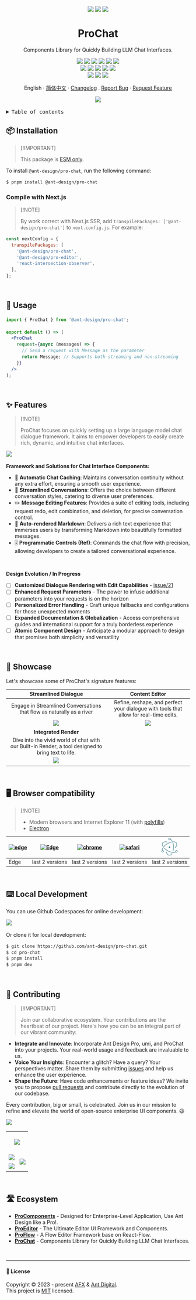 <div align="center">

<img height="120" src="https://gw.alipayobjects.com/zos/kitchen/wzToJwlSw%24/logo.svg">
<img height="120" src="https://gw.alipayobjects.com/zos/kitchen/qJ3l3EPsdW/split.svg">
<img height="120" src="https://mdn.alipayobjects.com/huamei_re70wt/afts/img/A*Mo27Sr3kS4kAAAAAAAAAAAAADmuEAQ/original">

<h1>ProChat</h1>

Components Library for Quickly Building LLM Chat Interfaces.

[![][npm-release-shield]][npm-release-link] [![][npm-downloads-shield]][npm-downloads-link] [![][github-releasedate-shield]][github-releasedate-link] [![][github-action-test-shield]][github-action-test-link] [![][github-action-release-shield]][github-action-release-link] [![][codecov-shield]][codecov-link] <br/> [![][github-contributors-shield]][github-contributors-link] [![][github-forks-shield]][github-forks-link] [![][github-stars-shield]][github-stars-link] [![][github-issues-shield]][github-issues-link] [![][github-license-shield]][github-license-link] <br/> [![][ant-design-shield]][ant-design-link] [![][devops-dumi-shield]][devops-dumi-link] [![][devops-father-shield]][devops-father-link]

English · [简体中文](./README.zh-CN.md) · [Changelog](./CHANGELOG.md) . [Report Bug][github-issues-link] · [Request Feature][github-issues-link]

![](https://gw.alipayobjects.com/zos/kitchen/Aa%2452FxhWU/pro-chat.webp)

</div>

<details>
<summary><kbd>Table of contents</kbd></summary>

#### TOC

- [📦 Installation](#-installation)
  - [Compile with Next.js](#compile-with-nextjs)
- [🔨 Usage](#-usage)
- [✨ Features](#-features)
- [👀 Showcase](#-showcase)
- [🖥 Browser compatibility](#-browser-compatibility)
- [⌨️ Local Development](#️-local-development)
- [🤝 Contributing](#-contributing)
- [🛣️ Ecosystem](#️-ecosystem)

####

</details>

## 📦 Installation

> \[!IMPORTANT]
>
> This package is [ESM only](https://gist.github.com/sindresorhus/a39789f98801d908bbc7ff3ecc99d99c).

To install `@ant-design/pro-chat`, run the following command:

```bash
$ pnpm install @ant-design/pro-chat
```

### Compile with Next.js

> \[!NOTE]
>
> By work correct with Next.js SSR, add `transpilePackages: ['@ant-design/pro-chat']` to `next.config.js`. For example:

```js
const nextConfig = {
  transpilePackages: [
    '@ant-design/pro-chat',
    '@ant-design/pro-editor',
    'react-intersection-observer',
  ],
};
```

<br/>

## 🔨 Usage

```jsx
import { ProChat } from '@ant-design/pro-chat';

export default () => (
  <ProChat
    request={async (messages) => {
      // Send a request with Message as the parameter
      return Message; // Supports both streaming and non-streaming
    }}
  />
);
```

<br/>

## ✨ Features

> \[!NOTE]
>
> ProChat focuses on quickly setting up a large language model chat dialogue framework. It aims to empower developers to easily create rich, dynamic, and intuitive chat interfaces.

[![](https://next.ossinsight.io/widgets/official/compose-activity-trends/thumbnail.png?repo_id=707504998&image_size=auto&color_scheme=dark)](https://next.ossinsight.io/widgets/official/compose-activity-trends?repo_id=707504998)

**Framework and Solutions for Chat Interface Components:**

- 🔄 **Automatic Chat Caching**: Maintains conversation continuity without any extra effort, ensuring a smooth user experience.
- 💬 **Streamlined Conversations**: Offers the choice between different conversation styles, catering to diverse user preferences.
- ✏️ **Message Editing Features**: Provides a suite of editing tools, including request redo, edit combination, and deletion, for precise conversation control.
- 📖 **Auto-rendered Markdown**: Delivers a rich text experience that immerses users by transforming Markdown into beautifully formatted messages.
- 🎚️ **Programmatic Controls (Ref)**: Commands the chat flow with precision, allowing developers to create a tailored conversational experience.

<br/>

**Design Evolution / In Progress**

- [ ] **Customized Dialogue Rendering with Edit Capabilities** - [issue/21](https://github.com/ant-design/pro-chat/issues/21)
- [ ] **Enhanced Request Parameters** - The power to infuse additional parameters into your requests is on the horizon
- [ ] **Personalized Error Handling** - Craft unique fallbacks and configurations for those unexpected moments
- [ ] **Expanded Documentation & Globalization** - Access comprehensive guides and international support for a truly borderless experience
- [ ] **Atomic Component Design** - Anticipate a modular approach to design that promises both simplicity and versatility

<br/>

## 👀 Showcase

Let's showcase some of ProChat's signature features:

| **Streamlined Dialogue** | **Content Editor** |
| :-: | :-: |
| Engage in Streamlined Conversations that flow as naturally as a river | Refine, reshape, and perfect your dialogue with tools that allow for real-time edits. |
| ![][prevew-1] | ![][prevew-3] |
| **Integrated Render** |  |
| Dive into the vivid world of chat with our Built-in Render, a tool designed to bring text to life. |  |
| ![][prevew-2] |  |

<br/>

## 🖥 Browser compatibility

> \[!NOTE]
>
> - Modern browsers and Internet Explorer 11 (with [polyfills](https://stackoverflow.com/questions/57020976/polyfills-in-2019-for-ie11))
> - [Electron](https://www.electronjs.org/)

| [![edge](https://raw.githubusercontent.com/alrra/browser-logos/master/src/edge/edge_48x48.png)](http://godban.github.io/browsers-support-badges/) | [![Edge](https://raw.githubusercontent.com/alrra/browser-logos/master/src/firefox/firefox_48x48.png)](http://godban.github.io/browsers-support-badges/) | [![chrome](https://raw.githubusercontent.com/alrra/browser-logos/master/src/chrome/chrome_48x48.png)](http://godban.github.io/browsers-support-badges/) | [![safari](https://raw.githubusercontent.com/alrra/browser-logos/master/src/safari/safari_48x48.png)](http://godban.github.io/browsers-support-badges/) | [![electron_48x48](https://raw.githubusercontent.com/alrra/browser-logos/master/src/electron/electron_48x48.png)](http://godban.github.io/browsers-support-badges/) |
| --- | --- | --- | --- | --- |
| Edge | last 2 versions | last 2 versions | last 2 versions | last 2 versions |

<br/>

## ⌨️ Local Development

You can use Github Codespaces for online development:

[![][github-codespace-shield]][github-codespace-link]

Or clone it for local development:

```bash
$ git clone https://github.com/ant-design/pro-chat.git
$ cd pro-chat
$ pnpm install
$ pnpm dev
```

<br/>

## 🤝 Contributing

> \[!IMPORTANT]
>
> Join our collaborative ecosystem. Your contributions are the heartbeat of our project. Here's how you can be an integral part of our vibrant community:

- **Integrate and Innovate**: Incorporate Ant Design Pro, umi, and ProChat into your projects. Your real-world usage and feedback are invaluable to us.
- **Voice Your Insights**: Encounter a glitch? Have a query? Your perspectives matter. Share them by submitting [issues][github-issues-link] and help us enhance the user experience.
- **Shape the Future**: Have code enhancements or feature ideas? We invite you to propose [pull requests][pr-welcome-link] and contribute directly to the evolution of our codebase.

Every contribution, big or small, is celebrated. Join us in our mission to refine and elevate the world of open-source enterprise UI components. 😃

[![][pr-welcome-shield]][pr-welcome-link]

<a href="https://github.com/ant-design/pro-chat/graphs/contributors" target="_blank">
  <table>
    <tr>
      <th colspan="2">
        <br><img src="https://contrib.rocks/image?repo=ant-design/pro-chat"><br><br>
      </th>
    </tr>
    <tr>
      <td>
        <img src="https://next.ossinsight.io/widgets/official/compose-org-active-contributors/thumbnail.png?activity=active&period=past_28_days&owner_id=12101536&repo_ids=707504998&image_size=2x3&color_scheme=dark">
      </td>
      <td rowspan="2">
        <img src="https://next.ossinsight.io/widgets/official/compose-org-participants-growth/thumbnail.png?activity=active&period=past_28_days&owner_id=12101536&repo_ids=707504998&image_size=4x7&color_scheme=dark">
      </td>
    </tr>
    <tr>
      <td>
        <img src="https://next.ossinsight.io/widgets/official/compose-org-active-contributors/thumbnail.png?activity=new&period=past_28_days&owner_id=12101536&repo_ids=707504998&image_size=2x3&color_scheme=dark">
      </td>
    </tr>
  </table>
</a>

<br/>

## 🛣️ Ecosystem

- **[ProComponents](https://github.com/ant-design/pro-components)** - Designed for Enterprise-Level Application, Use Ant Design like a Pro!.
- **[ProEditor](https://github.com/ant-design/pro-editor)** - The Ultimate Editor UI Framework and Components.
- **[ProFlow](https://github.com/ant-design/pro-flow)** - A Flow Editor Framework base on React-Flow.
- **[ProChat](https://github.com/ant-design/pro-chat)** - Components Library for Quickly Building LLM Chat Interfaces.

<br/>

---

#### 📝 License

Copyright © 2023 - present [AFX][ant-design-link] & [Ant Digital](https://antdigital.com). <br/> This project is [MIT](./LICENSE) licensed.

<!-- LINK GROUP -->

[ant-design-link]: https://ant.design
[ant-design-shield]: https://img.shields.io/badge/-Ant%20Design-1677FF?labelColor=black&logo=antdesign&style=flat-square
[codecov-link]: https://codecov.io/gh/ant-design/pro-chat
[codecov-shield]: https://img.shields.io/codecov/c/github/ant-design/pro-chat?color=1677FF&labelColor=black&style=flat-square&logo=codecov&logoColor=white
[devops-dumi-link]: https://d.umijs.org/
[devops-dumi-shield]: https://img.shields.io/badge/docs%20by-dumi-blue?color=1677FF&labelColor=black&style=flat-square
[devops-father-link]: https://github.com/umijs/father
[devops-father-shield]: https://img.shields.io/badge/build%20with-father-028fe4.svg?color=1677FF&labelColor=black&style=flat-square
[github-action-release-link]: https://github.com/ant-design/pro-chat/actions/workflows/release.yml
[github-action-release-shield]: https://img.shields.io/github/actions/workflow/status/ant-design/pro-chat/release.yml?color=1677FF&label=release&labelColor=black&logo=githubactions&logoColor=white&style=flat-square
[github-action-test-link]: https://github.com/ant-design/pro-chat/actions/workflows/test.yml
[github-action-test-shield]: https://img.shields.io/github/actions/workflow/status/ant-design/pro-chat/test.yml?color=1677FF&label=test&labelColor=black&logo=githubactions&logoColor=white&style=flat-square
[github-codespace-link]: https://codespaces.new/ant-design/pro-chat
[github-codespace-shield]: https://github.com/codespaces/badge.svg
[github-contributors-link]: https://github.com/ant-design/pro-chat/graphs/contributors
[github-contributors-shield]: https://img.shields.io/github/contributors/ant-design/pro-chat?color=1677FF&labelColor=black&style=flat-square
[github-forks-link]: https://github.com/ant-design/pro-chat/network/members
[github-forks-shield]: https://img.shields.io/github/forks/ant-design/pro-chat?color=1677FF&labelColor=black&style=flat-square
[github-issues-link]: https://github.com/ant-design/pro-chat/issues
[github-issues-shield]: https://img.shields.io/github/issues/ant-design/pro-chat?color=1677FF&labelColor=black&style=flat-square
[github-license-link]: https://github.com/ant-design/pro-chat/blob/main/LICENSE
[github-license-shield]: https://img.shields.io/github/license/ant-design/pro-chat?color=1677FF&labelColor=black&style=flat-square
[github-releasedate-link]: https://github.com/ant-design/pro-chat/releases
[github-releasedate-shield]: https://img.shields.io/github/release-date/ant-design/pro-chat?color=1677FF&labelColor=black&style=flat-square
[github-stars-link]: https://github.com/ant-design/pro-chat/network/stargazers
[github-stars-shield]: https://img.shields.io/github/stars/ant-design/pro-chat?color=1677FF&labelColor=black&style=flat-square
[npm-downloads-link]: https://www.npmjs.com/package/@ant-design/pro-chat
[npm-downloads-shield]: https://img.shields.io/npm/dt/@ant-design/pro-chat?labelColor=black&style=flat-square&color=1677FF
[npm-release-link]: https://www.npmjs.com/package/@ant-design/pro-chat
[npm-release-shield]: https://img.shields.io/npm/v/@ant-design/pro-chat?color=1677FF&labelColor=black&logo=npm&logoColor=white&style=flat-square
[pr-welcome-link]: https://github.com/ant-design/pro-chat/pulls
[pr-welcome-shield]: https://img.shields.io/badge/%E2%9D%A4%EF%B8%8F%20PR%20WELCOME-%E2%86%92-1677FF?labelColor=black&style=for-the-badge
[prevew-1]: https://mdn.alipayobjects.com/huamei_re70wt/afts/img/A*0uQhSIzSS3YAAAAAAAAAAAAADmuEAQ/original
[prevew-2]: https://mdn.alipayobjects.com/huamei_re70wt/afts/img/A*e4JbQKfupVQAAAAAAAAAAAAADmuEAQ/original
[prevew-3]: https://mdn.alipayobjects.com/huamei_re70wt/afts/img/A*wVSCTb7bq8UAAAAAAAAAAAAADmuEAQ/original

